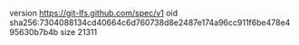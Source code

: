version https://git-lfs.github.com/spec/v1
oid sha256:7304088134cd40664c6d760738d8e2487e174a96cc911f6be478e495630b7b4b
size 21311
